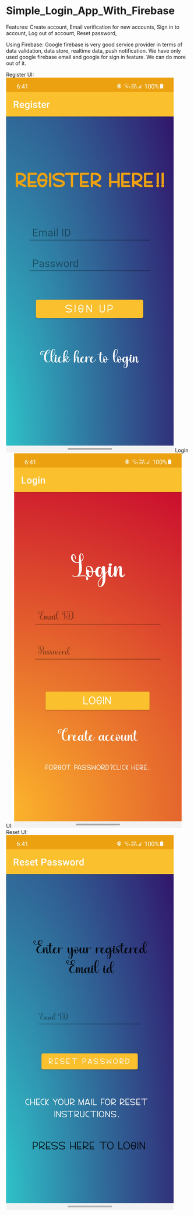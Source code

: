 # Simple_Login_App_With_Firebase

Features:
Create account,
Email verification for new accounts,
Sign in to account,
Log out of account,
Reset password,

Using Firebase:
Google firebase is very good service provider in terms of data validation, data store, realtime data, push notification. We have only used google firebase email and google for sign in feature. We can do more out of it.

Register UI:
![](Register_Activity.jpg)
Login UI:
![](Login_Activity.jpg)
Reset UI:
![](Reset_Activity.jpg)
